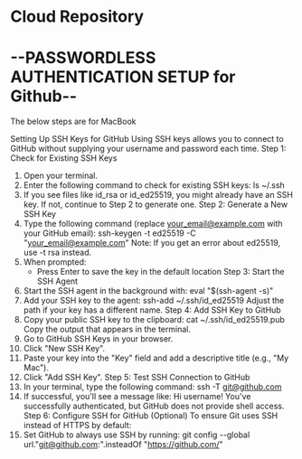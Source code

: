# Cloud Repository

--PASSWORDLESS AUTHENTICATION SETUP for Github--
====================================================================
The below steps are for MacBook

Setting Up SSH Keys for GitHub
Using SSH keys allows you to connect to GitHub without supplying your username and password each time.
Step 1: Check for Existing SSH Keys
1. Open your terminal.
2. Enter the following command to check for existing SSH keys: ls ~/.ssh
3. If you see files like id_rsa or id_ed25519, you might already have an SSH key. If not, continue to Step 2 to generate one.
Step 2: Generate a New SSH Key
1. Type the following command (replace your_email@example.com with your GitHub email): ssh-keygen -t ed25519 -C "your_email@example.com" Note: If you get an error about ed25519, use -t rsa instead.
2. When prompted:
    * Press Enter to save the key in the default location
Step 3: Start the SSH Agent
1. Start the SSH agent in the background with: eval "$(ssh-agent -s)"
2. Add your SSH key to the agent: ssh-add ~/.ssh/id_ed25519 Adjust the path if your key has a different name.
Step 4: Add SSH Key to GitHub
1. Copy your public SSH key to the clipboard: cat ~/.ssh/id_ed25519.pub Copy the output that appears in the terminal.
2. Go to GitHub SSH Keys in your browser.
3. Click "New SSH Key".
4. Paste your key into the "Key" field and add a descriptive title (e.g., "My Mac").
5. Click "Add SSH Key".
Step 5: Test SSH Connection to GitHub
1. In your terminal, type the following command: ssh -T git@github.com
2. If successful, you'll see a message like: Hi username! You've successfully authenticated, but GitHub does not provide shell access.
Step 6: Configure SSH for GitHub (Optional)
To ensure Git uses SSH instead of HTTPS by default:
1. Set GitHub to always use SSH by running: git config --global url."git@github.com:".insteadOf "https://github.com/"


